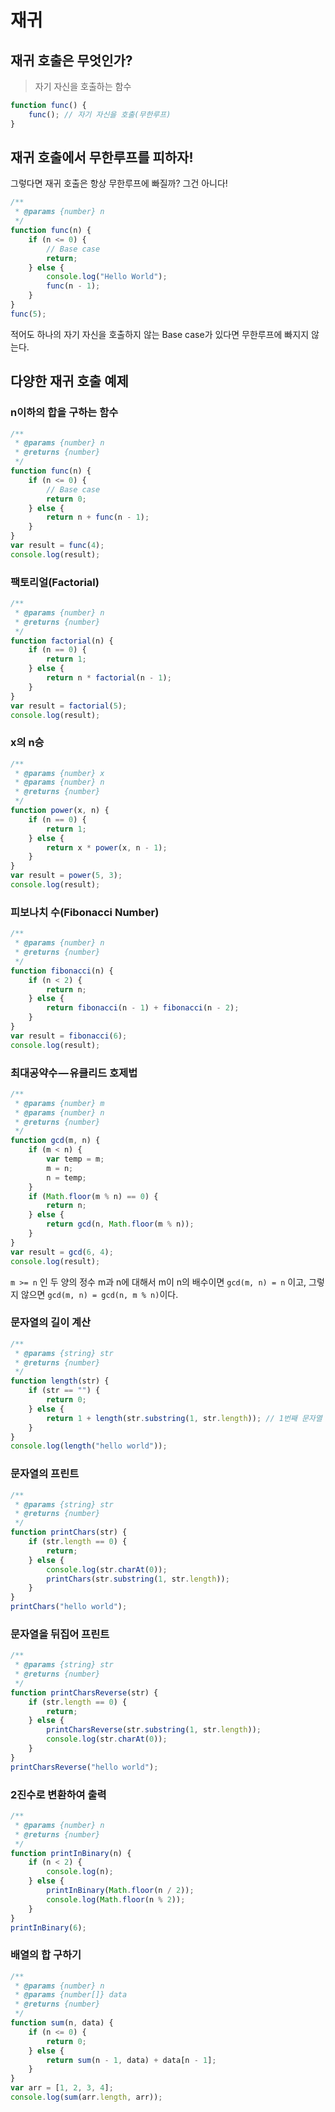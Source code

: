 # 재귀

## 재귀 호출은 무엇인가?

> 자기 자신을 호출하는 함수

```javascript
function func() {
    func(); // 자기 자신을 호출(무한루프)
}
```

## 재귀 호출에서 무한루프를 피하자!

그렇다면 재귀 호출은 항상 무한루프에 빠질까? 그건 아니다!

```javascript
/**
 * @params {number} n
 */
function func(n) {
    if (n <= 0) {
        // Base case
        return;
    } else {
        console.log("Hello World");
        func(n - 1);
    }
}
func(5);
```

적어도 하나의 자기 자신을 호출하지 않는 Base case가 있다면 무한루프에 빠지지 않는다.

## 다양한 재귀 호출 예제

### n이하의 합을 구하는 함수

```javascript
/**
 * @params {number} n
 * @returns {number}
 */
function func(n) {
    if (n <= 0) {
        // Base case
        return 0;
    } else {
        return n + func(n - 1);
    }
}
var result = func(4);
console.log(result);
```

### 팩토리얼(Factorial)

```javascript
/**
 * @params {number} n
 * @returns {number}
 */
function factorial(n) {
    if (n == 0) {
        return 1;
    } else {
        return n * factorial(n - 1);
    }
}
var result = factorial(5);
console.log(result);
```

### x의 n승

```javascript
/**
 * @params {number} x
 * @params {number} n
 * @returns {number}
 */
function power(x, n) {
    if (n == 0) {
        return 1;
    } else {
        return x * power(x, n - 1);
    }
}
var result = power(5, 3);
console.log(result);
```

### 피보나치 수(Fibonacci Number)

```javascript
/**
 * @params {number} n
 * @returns {number}
 */
function fibonacci(n) {
    if (n < 2) {
        return n;
    } else {
        return fibonacci(n - 1) + fibonacci(n - 2);
    }
}
var result = fibonacci(6);
console.log(result);
```

### 최대공약수 — 유클리드 호제법

```javascript
/**
 * @params {number} m
 * @params {number} n
 * @returns {number}
 */
function gcd(m, n) {
    if (m < n) {
        var temp = m;
        m = n;
        n = temp;
    }
    if (Math.floor(m % n) == 0) {
        return n;
    } else {
        return gcd(n, Math.floor(m % n));
    }
}
var result = gcd(6, 4);
console.log(result);
```

`m >= n` 인 두 양의 정수 m과 n에 대해서 m이 n의 배수이면 `gcd(m, n) = n` 이고, 그렇지 않으면 `gcd(m, n) = gcd(n, m % n)`이다.

### 문자열의 길이 계산

```javascript
/**
 * @params {string} str
 * @returns {number}
 */
function length(str) {
    if (str == "") {
        return 0;
    } else {
        return 1 + length(str.substring(1, str.length)); // 1번째 문자열 제외한 문자열 반환 "hello world" -> "ello world"
    }
}
console.log(length("hello world"));
```

### 문자열의 프린트

```javascript
/**
 * @params {string} str
 * @returns {number}
 */
function printChars(str) {
    if (str.length == 0) {
        return;
    } else {
        console.log(str.charAt(0));
        printChars(str.substring(1, str.length));
    }
}
printChars("hello world");
```

### 문자열을 뒤집어 프린트

```javascript
/**
 * @params {string} str
 * @returns {number}
 */
function printCharsReverse(str) {
    if (str.length == 0) {
        return;
    } else {
        printCharsReverse(str.substring(1, str.length));
        console.log(str.charAt(0));
    }
}
printCharsReverse("hello world");
```

### 2진수로 변환하여 출력

```javascript
/**
 * @params {number} n
 * @returns {number}
 */
function printInBinary(n) {
    if (n < 2) {
        console.log(n);
    } else {
        printInBinary(Math.floor(n / 2));
        console.log(Math.floor(n % 2));
    }
}
printInBinary(6);
```

### 배열의 합 구하기

```javascript
/**
 * @params {number} n
 * @params {number[]} data
 * @returns {number}
 */
function sum(n, data) {
    if (n <= 0) {
        return 0;
    } else {
        return sum(n - 1, data) + data[n - 1];
    }
}
var arr = [1, 2, 3, 4];
console.log(sum(arr.length, arr));
```

